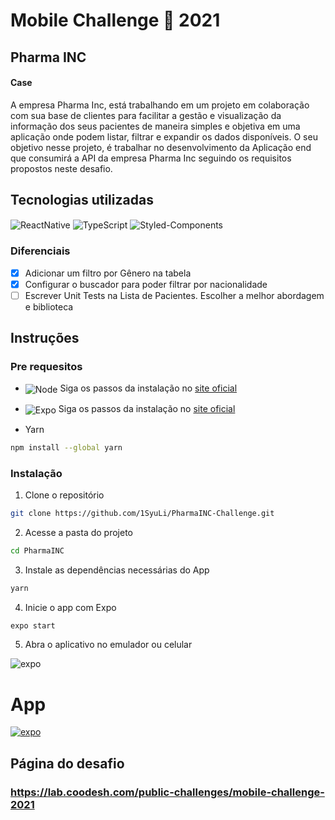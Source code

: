 # Mobile Challenge 🏅 2021
## Pharma INC 

#### Case

A empresa Pharma Inc, está trabalhando em um projeto em colaboração com sua base de clientes para facilitar a gestão e visualização da informação dos seus pacientes de maneira simples e objetiva em uma aplicação onde podem listar, filtrar e expandir os dados disponíveis.
O seu objetivo nesse projeto, é trabalhar no desenvolvimento da Aplicação end que consumirá a API da empresa Pharma Inc seguindo os requisitos propostos neste desafio.

## Tecnologias utilizadas
 <img  align="center" alt="ReactNative" src="https://img.shields.io/badge/React_Native-20232A?style=for-the-badge&logo=react&logoColor=61DAFB"/>
 <img  align="center" alt="TypeScript" src="https://img.shields.io/badge/TypeScript-007ACC?style=for-the-badge&logo=typescript&logoColor=white"/>
 <img  align="center" alt="Styled-Components" src="https://img.shields.io/badge/styled--components-DB7093?style=for-the-badge&logo=styled-components&logoColor=white"/>
 
 ### Diferenciais
- [x] Adicionar um filtro por Gênero na tabela
- [x] Configurar o buscador para poder filtrar por nacionalidade
- [ ] Escrever Unit Tests na Lista de Pacientes. Escolher a melhor abordagem e biblioteca

## Instruções
### Pre requesitos

- <img  align="center" alt="Node" src="https://img.shields.io/badge/Node.js-43853D?style=for-the-badge&logo=node.js&logoColor=white"/> Siga os passos da instalação no <a href="https://nodejs.org/en/download/">site oficial</a>

- <img  align="center" alt="Expo" src="https://img.shields.io/badge/Runs%20with%20Expo%20Go-000.svg?style=flat-square&logo=EXPO&labelColor=f3f3f3&logoColor=000"/> Siga os passos da instalação no <a href="https://docs.expo.dev/workflow/expo-cli/">site oficial</a>

- Yarn
```bash
npm install --global yarn
```

### Instalação
1. Clone o repositório
```bash
git clone https://github.com/1SyuLi/PharmaINC-Challenge.git
```
2. Acesse a pasta do projeto
```bash
cd PharmaINC
```
3. Instale as dependências necessárias do App
```bash
yarn
```
4. Inicie o app com Expo
```bash
expo start
```

5. Abra o aplicativo no emulador ou celular
<img src="https://i.ibb.co/HCBtzNg/expo.png" alt="expo" border="0">

# App
<a href="https://www.youtube.com/watch?v=6JfvWUXhS7Y">
 <img src="https://img.shields.io/badge/YouTube-FF0000?style=for-the-badge&logo=youtube&logoColor=white" alt="expo" border="0">
</a>
 

## Página do desafio
### https://lab.coodesh.com/public-challenges/mobile-challenge-2021

